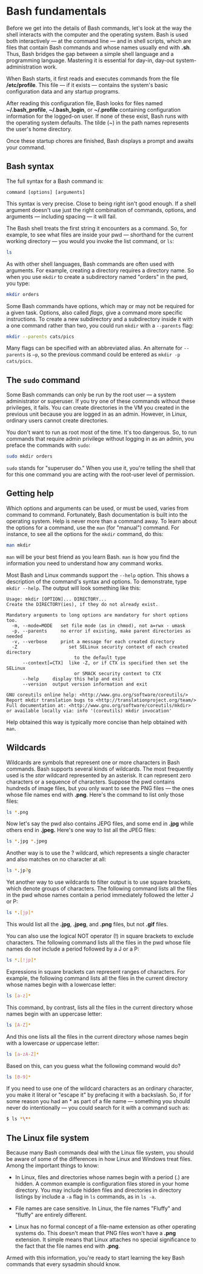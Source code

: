 # Bash fundamentals

Before we get into the details of Bash commands, let's look at the way the shell interacts with the computer and the operating system. Bash is used both interactively — at the command line — and in shell scripts, which are files that contain Bash commands and whose names usually end with **.sh**. Thus, Bash bridges the gap between a simple shell language and a programming language. Mastering it is essential for day-in, day-out system-administration work.

When Bash starts, it first reads and executes commands from the file **/etc/profile**. This file — if it exists — contains the system's basic configuration data and any startup programs.

After reading this configuration file, Bash looks for files named **~/.bash_profile**, **~/.bash_login**, or **~/.profile** containing configuration information for the logged-on user. If none of these exist, Bash runs with the operating system defaults. The tilde (~) in the path names represents the user's home directory.

Once these startup chores are finished, Bash displays a prompt and awaits your command.

## Bash syntax

The full syntax for a Bash command is:

```
command [options] [arguments]
```

This syntax is very precise. Close to being right isn't good enough. If a shell argument doesn't use just the right combination of commands, options, and arguments — including spacing — it will fail. 

The Bash shell treats the first string it encounters as a command. So, for example, to see what files are inside your pwd — shorthand for the current working directory — you would you invoke the list command, or `ls`: 

```bash
ls
```
 
As with other shell languages, Bash commands are often used with arguments. For example, creating a directory requires a directory name. So when you use `mkdir` to create a subdirectory named "orders" in the pwd, you type:

```bash
mkdir orders
```

Some Bash commands have options, which may or may not be required for a given task. Options, also called *flags*, give a command more specific instructions. To create a new subdirectory and a subdirectory inside it with a one command rather than two, you could run `mkdir` with a `--parents` flag:

```bash
mkdir --parents cats/pics
```

Many flags can be specified with an abbreviated alias. An alternate for `--parents` is `–p`, so the previous command could be entered as `mkdir -p cats/pics`.

## The `sudo` command

Some Bash commands can only be run by the root user — a system administrator or superuser. If you try one of these commands without these privileges, it fails. You can create directories in the VM you created in the previous unit because you are logged in as an admin. However, in Linux, ordinary users cannot create directories.

You don't want to run as root most of the time. It's too dangerous. So, to run commands that require admin privilege without logging in as an admin, you preface the commands with `sudo`:

```bash
sudo mkdir orders
```

`sudo` stands for "superuser do." When you use it, you're telling the shell that for this one command you are acting with the root-user level of permission.

## Getting help

Which options and arguments can be used, or must be used, varies from command to command. Fortunately, Bash documentation is built into the operating system. Help is never more than a command away. To learn about the options for a command, use the `man` (for "manual") command. For instance, to see all the options for the `mkdir` command, do this:

```bash
man mkdir
```

`man` will be your best friend as you learn Bash. `man` is how you find the information you need to understand how any command works.

Most Bash and Linux commands support the `--help` option. This shows a description of the command's syntax and options. To demonstrate, type `mkdir --help`. The output will look something like this:

```
Usage: mkdir [OPTION]... DIRECTORY...
Create the DIRECTORY(ies), if they do not already exist.

Mandatory arguments to long options are mandatory for short options too.
  -m, --mode=MODE   set file mode (as in chmod), not a=rwx - umask
  -p, --parents     no error if existing, make parent directories as needed
  -v, --verbose     print a message for each created directory
  -Z                   set SELinux security context of each created directory
                         to the default type
      --context[=CTX]  like -Z, or if CTX is specified then set the SELinux
                         or SMACK security context to CTX
      --help     display this help and exit
      --version  output version information and exit

GNU coreutils online help: <http://www.gnu.org/software/coreutils/>
Report mkdir translation bugs to <http://translationproject.org/team/>
Full documentation at: <http://www.gnu.org/software/coreutils/mkdir>
or available locally via: info '(coreutils) mkdir invocation'
```

Help obtained this way is typically more concise than help obtained with `man`. 

## Wildcards

Wildcards are symbols that represent one or more characters in Bash commands.  Bash supports several kinds of wildcards. The most frequently used is the *star* wildcard represented by an asterisk. It can represent zero characters or a sequence of characters. Suppose the pwd contains hundreds of image files, but you only want to see the PNG files — the ones whose file names end with **.png**. Here's the command to list only those files:

```bash
ls *.png
```

Now let's say the pwd also contains JEPG files, and some end in **.jpg** while others end in **.jpeg.** Here's one way to list all the JPEG files:

```bash
ls *.jpg *.jpeg
```

Another way is to use the ? wildcard, which represents a single character and also matches on no character at all:

```bash
ls *.jp?g
```

Yet another way to use wildcards to filter output is to use square brackets, which denote groups of characters. The following command lists all the files in the pwd whose names contain a period immediately followed the letter J or P:

```bash
ls *.[jp]*
```

This would list all the **.jpg**, **.jpeg**, and **.png** files, but not **.gif** files.


You can also use the logical NOT operator (!) in square brackets to exclude characters. The following command lists all the files in the pwd whose file names do *not* include a period followed by a J or a P:

```bash
ls *.[!jp]*
```

Expressions in square brackets can represent ranges of characters. For example, the following command lists all the files in the current directory whose names begin with a lowercase letter:

```bash
ls [a-z]*
```

This command, by contrast, lists all the files in the current directory whose names begin with an uppercase letter:

```bash
ls [A-Z]*
```

And this one lists all the files in the current directory whose names begin with a lowercase *or* uppercase letter:

```bash
ls [a-zA-Z]*
```

Based on this, can you guess what the following command would do?

```bash
ls [0-9]*
```

If you need to use one of the wildcard characters as an ordinary character, you make it literal or "escape it" by prefacing it with a backslash. So, if for some reason you had an * as part of a file name — something you should never do intentionally — you could search for it with a command such as:

```bash
$ ls *\**
```

## The Linux file system

Because many Bash commands deal with the Linux file system, you should be aware of some of the differences in how Linux and Windows treat files. Among the important things to know:

- In Linux, files and directories whose names begin with a period (.) are hidden. A common example is configuration files stored in your home directory. You may include hidden files and directories in directory listings by include a `-a` flag in `ls` commands, as in `ls -a`.

- File names are case sensitive. In Linux, the file names "Fluffy" and "fluffy" are entirely different.

- Linux has no formal concept of a file-name extension as other operating systems do. This doesn't mean that PNG files won't have a **.png** extension. It simple means that Linux attaches no special significance to the fact that the file names end with **.png**.

Armed with this information, you're ready to start learning the key Bash commands that every sysadmin should know.





